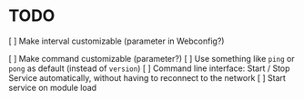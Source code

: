# TODO
 [ ] Make interval customizable (parameter in Webconfig?)

[ ] Make command customizable (parameter?)
[ ] Use something like `ping` or `pong` as default (instead of `version`)
[ ] Command line interface: Start / Stop Service automatically, without having to reconnect to the network
[ ] Start service on module load
